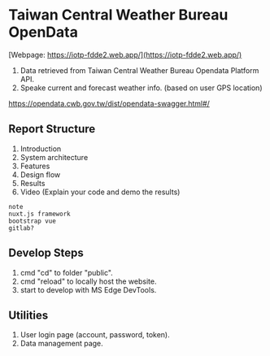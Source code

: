 # Taiwan Central Weather Bureau OpenData

[Webpage: https://iotp-fdde2.web.app/](https://iotp-fdde2.web.app/)

1. Data retrieved from Taiwan Central Weather Bureau Opendata Platform API.
2. Speake current and forecast weather info. (based on user GPS location)

<https://opendata.cwb.gov.tw/dist/opendata-swagger.html#/>

## Report Structure

1. Introduction
2. System architecture
3. Features
4. Design flow
5. Results
6. Video (Explain your code and demo the results)

```
note
nuxt.js framework
bootstrap vue
gitlab?
```

## Develop Steps

1. cmd "cd" to folder "public".
2. cmd "reload" to locally host the website.
3. start to develop with MS Edge DevTools.

## Utilities

1. User login page (account, password, token).
2. Data management page.
